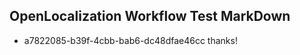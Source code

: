 ## OpenLocalization Workflow Test MarkDown
* a7822085-b39f-4cbb-bab6-dc48dfae46cc thanks!

<!--HONumber=Oct16_HO4-->


